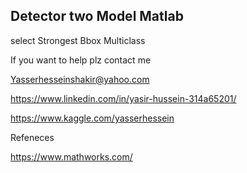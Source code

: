## Detector two Model Matlab 


select Strongest Bbox Multiclass



If you want to help plz contact me


Yasserhesseinshakir@yahoo.com

https://www.linkedin.com/in/yasir-hussein-314a65201/

https://www.kaggle.com/yasserhessein



Refeneces 

https://www.mathworks.com/
